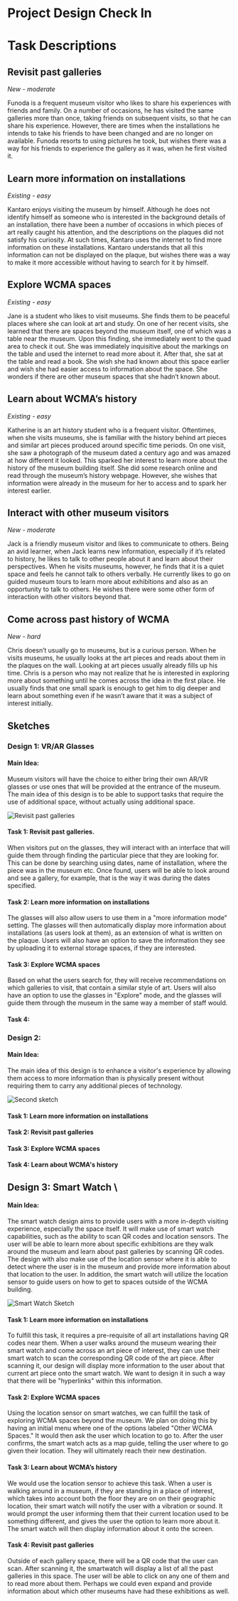 # Project Design Check In

# Task Descriptions

## Revisit past galleries
*New - moderate*

Funoda is a frequent museum visitor who likes to share his experiences with friends and family. On a number of occasions, he has visited the same galleries more than once, taking friends on subsequent visits, so that he can share his experience. However, there are times when the installations he intends to take his friends to have been changed and are no longer on available. Funoda resorts to using pictures he took, but wishes there was a way for his friends to experience the gallery as it was, when he first visited it.

## Learn more information on installations
*Existing - easy*

Kantaro enjoys visiting the museum by himself. Although he does not identify himself as someone who is interested in the background details of an installation, there have been a number of occasions in which pieces of art really caught his attention, and the descriptions on the plaques did not satisfy his curiosity. At such times, Kantaro uses the internet to find more information on these installations. Kantaro understands that all this information can not be displayed on the plaque, but wishes there was a way to make it more accessible without having to search for it by himself.

## Explore WCMA spaces
*Existing - easy*

Jane is a student who likes to visit museums. She finds them to be peaceful places where she can look at art and study. On one of her recent visits, she learned that there are spaces beyond the museum itself, one of which was a table near the museum. Upon this finding, she immediately went to the quad area to check it out. She was immediately inquisitive about the markings on the table and used the internet to read more about it. After that, she sat at the table and read a book. She wish she had known about this space earlier and wish she had easier access to information about the space. She wonders if there are other museum spaces that she hadn’t known about.

## Learn about WCMA’s history
*Existing - easy*

Katherine is an art history student who is a frequent visitor. Oftentimes, when she visits museums, she is familiar with the history behind art pieces and similar art pieces produced around specific time periods. On one visit, she saw a photograph of the museum dated a century ago and was amazed at how different it looked. This sparked her interest to learn more about the history of the museum building itself. She did some research online and read through the museum’s history webpage. However, she wishes that information were already in the museum for her to access and to spark her interest earlier.

## Interact with other museum visitors
*New - moderate*

Jack is a friendly museum visitor and likes to communicate to others. Being an avid learner, when Jack learns new information, especially if it’s related to history, he likes to talk to other people about it and learn about their perspectives. When he visits museums, however, he finds that it is a quiet space and feels he cannot talk to others verbally. He currently likes to go on guided museum tours to learn more about exhibitions and also as an opportunity to talk to others. He wishes there were some other form of interaction with other visitors beyond that.

## Come across past history of WCMA
*New - hard*

Chris doesn’t usually go to museums, but is a curious person. When he visits museums, he usually looks at the art pieces and reads about them in the plaques on the wall. Looking at art pieces usually already fills up his time. Chris is a person who may not realize that he is interested in exploring more about something until he comes across the idea in the first place. He usually finds that one small spark is enough to get him to dig deeper and learn about something even if he wasn’t aware that it was a subject of interest initially.


## Sketches

### Design 1: VR/AR Glasses

#### Main Idea:
Museum visitors will have the choice to either bring their own AR/VR glasses or use ones that will be provided at the entrance of the museum. The main idea of this design is to be able to support tasks that require the use of additional space, without actually using additional space.

![Revisit past galleries](/img/sketch1.jpg)

#### Task 1: Revisit past galleries.
When visitors put on the glasses, they will interact with an interface that will guide them through finding the particular piece that they are looking for. This can be done by searching using dates, name of installation, where the piece was in the museum etc. Once found, users will be able to look around and see a gallery, for example, that is the way it was during the dates specified.

#### Task 2: Learn more information on installations
The glasses will also allow users to use them in a "more information mode" setting. The glasses will then automatically display more information about installations (as users look at them), as an extension of what is written on the plaque. Users will also have an option to save the information they see by uploading it to external storage spaces, if they are interested.

#### Task 3: Explore WCMA spaces
Based on what the users search for, they will receive recommendations on which galleries to visit, that contain a similar style of art. Users will also have an option to use the glasses in "Explore" mode, and the glasses will guide them through the museum in the same way a member of staff would.

#### Task 4:


### Design 2:

#### Main Idea:
The main idea of this design is to enhance a visitor's experience by allowing them access to more information than is physically present without requiring them to carry any additional pieces of technology.

![Second sketch](/img/sketch2.jpg)

#### Task 1: Learn more information on installations

#### Task 2: Revisit past galleries

#### Task 3: Explore WCMA spaces

#### Task 4: Learn about WCMA's history


## Design 3: Smart Watch \

#### Main Idea:
The smart watch design aims to provide users with a more in-depth visiting experience, especially the space itself. It will make use of smart watch capabilities, such as the ability to scan QR codes and location sensors. The user will be able to learn more about specific exhibitions are they walk around the museum and learn about past galleries by scanning QR codes. The design with also make use of the location sensor where it is able to detect where the user is in the museum and provide more information about that location to the user. In addition, the smart watch will utilize the location sensor to guide users on how to get to spaces outside of the WCMA building.

![Smart Watch Sketch](/img/sketch3.jpg)

#### Task 1: Learn more information on installations
To fulfill this task, it requires a pre-requisite of all art installations having QR codes near them. When a user walks around the museum wearing their smart watch and come across an art piece of interest, they can use their smart watch to scan the corresponding QR code of the art piece. After scanning it, our design will display more information to the user about that current art piece onto the smart watch. We want to design it in such a way that there will be "hyperlinks" within this information.

#### Task 2: Explore WCMA spaces
Using the location sensor on smart watches, we can fulfill the task of exploring WCMA spaces beyond the museum. We plan on doing this by having an initial menu where one of the options labeled "Other WCMA Spaces." It would then ask the user which location to go to. After the user confirms, the smart watch acts as a map guide, telling the user where to go given their location. They will ultimately reach their new destination.


#### Task 3: Learn about WCMA’s history
We would use the location sensor to achieve this task. When a user is walking around in a museum, if they are standing in a place of interest, which takes into account both the floor they are on on their geographic location, their smart watch will notify the user with a vibration or sound. It would prompt the user informing them that their current location used to be something different, and gives the user the option to learn more about it. The smart watch will then display information about it onto the screen.

#### Task 4: Revisit past galleries
Outside of each gallery space, there will be a QR code that the user can scan. After scanning it, the smartwatch will display a list of all the past galleries in this space. The user will be able to click on any one of them and to read more about them. Perhaps we could even expand and provide information about which other museums have had these exhibitions as well.
